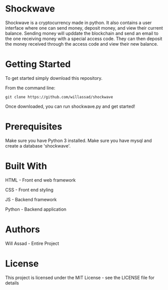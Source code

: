 # Shockwave
Shockwave is a cryptocurrency made in python. It also contains a user interface where one can send money, deposit money, and view their current balance. Sending money will upddate the blockchain and send an email to the one receiving money with a special access code. They can then deposit the money received through the access code and view their new balance.

# Getting Started
To get started simply download this repository.

From the command line:

```
git clone https://github.com/willassad/shockwave
```

Once downloaded, you can run shockwave.py and get started!

# Prerequisites
Make sure you have Python 3 installed. Make sure you have mysql and create a database 'shockwave'. 

# Built With
HTML - Front end web framework

CSS - Front end styling

JS - Backend framework

Python - Backend application


# Authors
Will Assad - Entire Project

# License
This project is licensed under the MIT License - see the LICENSE file for details

